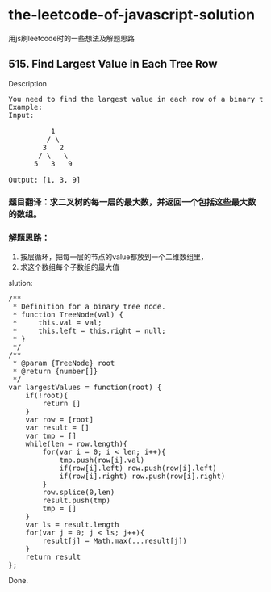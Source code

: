 
# the-leetcode-of-javascript-solution
用js刷leetcode时的一些想法及解题思路

## 515. Find Largest Value in Each Tree Row
Description
<pre>
You need to find the largest value in each row of a binary tree.
Example:
Input: 

          1
         / \
        3   2
       / \   \  
      5   3   9 

Output: [1, 3, 9]
</pre>

### 题目翻译：求二叉树的每一层的最大数，并返回一个包括这些最大数的数组。
### 解题思路：
1. 按层循环，把每一层的节点的value都放到一个二维数组里，
2. 求这个数组每个子数组的最大值


slution:
<pre>
/**
 * Definition for a binary tree node.
 * function TreeNode(val) {
 *     this.val = val;
 *     this.left = this.right = null;
 * }
 */
/**
 * @param {TreeNode} root
 * @return {number[]}
 */
var largestValues = function(root) {
    if(!root){
        return []
    }
    var row = [root]
    var result = []
    var tmp = [] 
    while(len = row.length){
        for(var i = 0; i < len; i++){
            tmp.push(row[i].val)
            if(row[i].left) row.push(row[i].left)
            if(row[i].right) row.push(row[i].right)        
        }
        row.splice(0,len)
        result.push(tmp)
        tmp = []
    }
    var ls = result.length
    for(var j = 0; j < ls; j++){
        result[j] = Math.max(...result[j])
    }
    return result
};
</pre>
Done.
